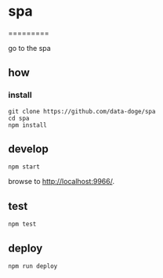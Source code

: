 
# spa

=========

go to the spa

## how

### install

```
git clone https://github.com/data-doge/spa
cd spa
npm install
```

## develop

```
npm start
```

browse to <http://localhost:9966/>.

## test

```
npm test
```

## deploy

```
npm run deploy
```
